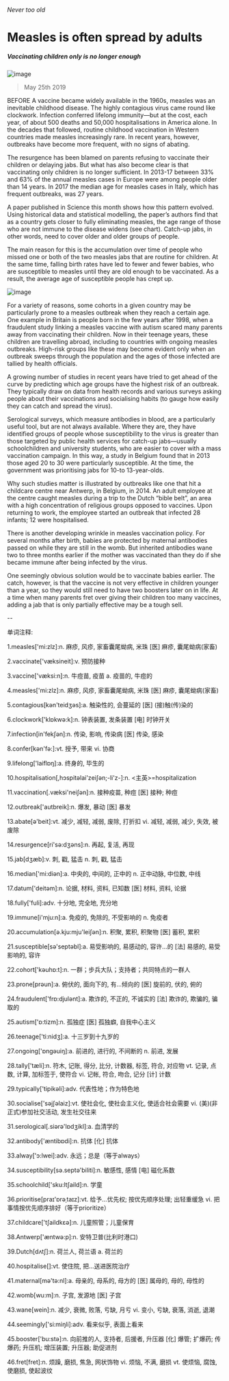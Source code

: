###### Never too old
# Measles is often spread by adults 
##### Vaccinating children only is no longer enough 
![image](images/20190525_stp501.jpg) 
> May 25th 2019 
BEFORE A vaccine became widely available in the 1960s, measles was an inevitable childhood disease. The highly contagious virus came round like clockwork. Infection conferred lifelong immunity—but at the cost, each year, of about 500 deaths and 50,000 hospitalisations in America alone. In the decades that followed, routine childhood vaccination in Western countries made measles increasingly rare. In recent years, however, outbreaks have become more frequent, with no signs of abating. 
The resurgence has been blamed on parents refusing to vaccinate their children or delaying jabs. But what has also become clear is that vaccinating only children is no longer sufficient. In 2013-17 between 33% and 63% of the annual measles cases in Europe were among people older than 14 years. In 2017 the median age for measles cases in Italy, which has frequent outbreaks, was 27 years. 
A paper published in Science this month shows how this pattern evolved. Using historical data and statistical modelling, the paper’s authors find that as a country gets closer to fully eliminating measles, the age range of those who are not immune to the disease widens (see chart). Catch-up jabs, in other words, need to cover older and older groups of people. 
The main reason for this is the accumulation over time of people who missed one or both of the two measles jabs that are routine for children. At the same time, falling birth rates have led to fewer and fewer babies, who are susceptible to measles until they are old enough to be vaccinated. As a result, the average age of susceptible people has crept up. 
![image](images/20190525_STC632.png) 
For a variety of reasons, some cohorts in a given country may be particularly prone to a measles outbreak when they reach a certain age. One example in Britain is people born in the few years after 1998, when a fraudulent study linking a measles vaccine with autism scared many parents away from vaccinating their children. Now in their teenage years, these children are travelling abroad, including to countries with ongoing measles outbreaks. High-risk groups like these may become evident only when an outbreak sweeps through the population and the ages of those infected are tallied by health officials. 
A growing number of studies in recent years have tried to get ahead of the curve by predicting which age groups have the highest risk of an outbreak. They typically draw on data from health records and various surveys asking people about their vaccinations and socialising habits (to gauge how easily they can catch and spread the virus). 
Serological surveys, which measure antibodies in blood, are a particularly useful tool, but are not always available. Where they are, they have identified groups of people whose susceptibility to the virus is greater than those targeted by public health services for catch-up jabs—usually schoolchildren and university students, who are easier to cover with a mass vaccination campaign. In this way, a study in Belgium found that in 2013 those aged 20 to 30 were particularly susceptible. At the time, the government was prioritising jabs for 10-to 13-year-olds. 
Why such studies matter is illustrated by outbreaks like one that hit a childcare centre near Antwerp, in Belgium, in 2014. An adult employee at the centre caught measles during a trip to the Dutch “bible belt”, an area with a high concentration of religious groups opposed to vaccines. Upon returning to work, the employee started an outbreak that infected 28 infants; 12 were hospitalised. 
There is another developing wrinkle in measles vaccination policy. For several months after birth, babies are protected by maternal antibodies passed on while they are still in the womb. But inherited antibodies wane two to three months earlier if the mother was vaccinated than they do if she became immune after being infected by the virus. 
One seemingly obvious solution would be to vaccinate babies earlier. The catch, however, is that the vaccine is not very effective in children younger than a year, so they would still need to have two boosters later on in life. At a time when many parents fret over giving their children too many vaccines, adding a jab that is only partially effective may be a tough sell. 
-- 
 单词注释:
1.measles['mi:zlz]:n. 麻疹, 风疹, 家畜囊尾蚴病, 米珠 [医] 麻疹, 囊尾蚴病(家畜) 
2.vaccinate['væksineit]:v. 预防接种 
3.vaccine['væksi:n]:n. 牛痘苗, 疫苗 a. 疫苗的, 牛痘的 
4.measles['mi:zlz]:n. 麻疹, 风疹, 家畜囊尾蚴病, 米珠 [医] 麻疹, 囊尾蚴病(家畜) 
5.contagious[kәn'teidʒәs]:a. 触染性的, 会蔓延的 [医] (接)触(传)染的 
6.clockwork['klɒkwә:k]:n. 钟表装置, 发条装置 [电] 时钟开关 
7.infection[in'fekʃәn]:n. 传染, 影响, 传染病 [医] 传染, 感染 
8.confer[kәn'fә:]:vt. 授予, 带来 vi. 协商 
9.lifelong['laiflɒŋ]:a. 终身的, 毕生的 
10.hospitalisation[,hɔspitәlai'zeiʃәn;-li'z-]:n. <主英>=hospitalization 
11.vaccination[.væksi'neiʃәn]:n. 接种疫苗, 种痘 [医] 接种; 种痘 
12.outbreak['autbreik]:n. 爆发, 暴动 [医] 暴发 
13.abate[ә'beit]:vt. 减少, 减轻, 减弱, 废除, 打折扣 vi. 减轻, 减弱, 减少, 失效, 被废除 
14.resurgence[ri'sә:dʒәns]:n. 再起, 复活, 再现 
15.jab[dʒæb]:v. 刺, 戳, 猛击 n. 刺, 戳, 猛击 
16.median['mi:diәn]:a. 中央的, 中间的, 正中的 n. 正中动脉, 中位数, 中线 
17.datum['deitәm]:n. 论据, 材料, 资料, 已知数 [医] 材料, 资料, 论据 
18.fully['fuli]:adv. 十分地, 完全地, 充分地 
19.immune[i'mju:n]:a. 免疫的, 免除的, 不受影响的 n. 免疫者 
20.accumulation[ә.kju:mju'leiʃәn]:n. 积聚, 累积, 积聚物 [医] 蓄积, 累积 
21.susceptible[sә'septәbl]:a. 易受影响的, 易感动的, 容许...的 [法] 易感的, 易受影响的, 容许 
22.cohort['kәuhɒ:t]:n. 一群；步兵大队；支持者；共同特点的一群人 
23.prone[prәun]:a. 俯伏的, 面向下的, 有...倾向的 [医] 旋前的, 伏的, 俯的 
24.fraudulent['frɒ:djulәnt]:a. 欺诈的, 不正的, 不诚实的 [法] 欺诈的, 欺骗的, 骗取的 
25.autism['ɒ:tizm]:n. 孤独症 [医] 孤独癖, 自我中心主义 
26.teenage['ti:nidʒ]:a. 十三岁到十九岁的 
27.ongoing['ɒngәuiŋ]:a. 前进的, 进行的, 不间断的 n. 前进, 发展 
28.tally['tæli]:n. 符木, 记账, 得分, 比分, 计数器, 标签, 符合, 对应物 vt. 记录, 点数, 计算, 加标签于, 使符合 vi. 记帐, 符合, 吻合, 记分 [计] 计数 
29.typically['tipikәli]:adv. 代表性地；作为特色地 
30.socialise['sәjʃәlaiz]:vt. 使社会化, 使社会主义化, 使适合社会需要 vi. (美)(非正式)参加社交活动, 发生社交往来 
31.serological[.siәrә'lɒdʒikl]:a. 血清学的 
32.antibody['æntibɒdi]:n. 抗体 [化] 抗体 
33.alway['ɔ:lwei]:adv. 永远；总是（等于always） 
34.susceptibility[sә.septә'biliti]:n. 敏感性, 感情 [电] 磁化系数 
35.schoolchild['sku:ltʃaild]:n. 学童 
36.prioritise[praɪ'ɒrəˌtaɪz]:vt. 给予…优先权; 按优先顺序处理; 出轻重缓急 vi. 把事情按优先顺序排好（等于prioritize） 
37.childcare['tʃaildkεә]:n. 儿童照管；儿童保育 
38.Antwerp['æntwә:p]:n. 安特卫普(比利时港口) 
39.Dutch[dʌtʃ]:n. 荷兰人, 荷兰语 a. 荷兰的 
40.hospitalise[]:vt. 使住院, 把...送进医院治疗 
41.maternal[mә'tә:nl]:a. 母亲的, 母系的, 母方的 [医] 属母的, 母的, 母性的 
42.womb[wu:m]:n. 子宫, 发源地 [医] 子宫 
43.wane[wein]:n. 减少, 衰微, 败落, 亏缺, 月亏 vi. 变小, 亏缺, 衰落, 消逝, 退潮 
44.seemingly['si:miŋli]:adv. 看来似乎, 表面上看来 
45.booster['bu:stә]:n. 向前推的人, 支持者, 后援者, 升压器 [化] 爆管; 扩爆药; 传爆药; 升压机; 增压装置; 升压器; 助促进剂 
46.fret[fret]:n. 烦躁, 磨损, 焦急, 网状饰物 vi. 烦恼, 不满, 磨损 vt. 使烦恼, 腐蚀, 使磨损, 使起波纹 
